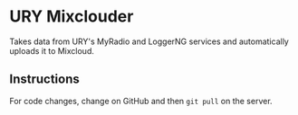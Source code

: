 # URY Mixclouder

Takes data from URY's MyRadio and LoggerNG services and automatically uploads it to Mixcloud.

## Instructions

For code changes, change on GitHub and then ``git pull`` on the server.
